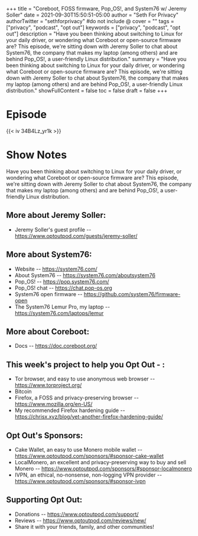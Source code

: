 +++
title = "Coreboot, FOSS firmware, Pop_OS!, and System76 w/ Jeremy Soller"
date = 2021-09-30T15:50:51-05:00
author = "Seth For Privacy"
authorTwitter = "sethforprivacy" #do not include @
cover = ""
tags = ["privacy", "podcast", "opt out"]
keywords = ["privacy", "podcast", "opt out"]
description = "Have you been thinking about switching to Linux for your daily driver, or wondering what Coreboot or open-source firmware are? This episode, we're sitting down with Jeremy Soller to chat about System76, the company that makes my laptop (among others) and are behind Pop_OS!, a user-friendly Linux distribution."
summary = "Have you been thinking about switching to Linux for your daily driver, or wondering what Coreboot or open-source firmware are? This episode, we're sitting down with Jeremy Soller to chat about System76, the company that makes my laptop (among others) and are behind Pop_OS!, a user-friendly Linux distribution."
showFullContent = false
toc = false
draft = false
+++

# Episode

<div id="buzzsprout-player-9290182"></div><script src="https://www.buzzsprout.com/1790481/9290182-coreboot-foss-firmware-pop_os-and-system76-w-jeremy-soller.js?container_id=buzzsprout-player-9290182&player=small" type="text/javascript" charset="utf-8"></script>

{{< iv 34B4Lz_yr1k >}}

# Show Notes

Have you been thinking about switching to Linux for your daily driver, or wondering what Coreboot or open-source firmware are? This episode, we're sitting down with Jeremy Soller to chat about System76, the company that makes my laptop (among others) and are behind Pop_OS!, a user-friendly Linux distribution.

## More about Jeremy Soller:

- Jeremy Soller's guest profile -- https://www.optoutpod.com/guests/jeremy-soller/ 

## More about System76:

- Website -- https://system76.com/
- About System76 -- https://system76.com/aboutsystem76 
- Pop_OS! -- https://pop.system76.com/
- Pop_OS! chat -- https://chat.pop-os.org
- System76 open firmware -- https://github.com/system76/firmware-open
- The System76 Lemur Pro, my laptop -- https://system76.com/laptops/lemur

## More about Coreboot:

- Docs -- https://doc.coreboot.org/ 

## This week's project to help you Opt Out - :

- Tor browser, and easy to use anonymous web browser -- https://www.torproject.org/
- Bitcoin
- Firefox, a FOSS and privacy-preserving browser -- https://www.mozilla.org/en-US/
- My recommended Firefox hardening guide -- https://chrisx.xyz/blog/yet-another-firefox-hardening-guide/

## Opt Out's Sponsors:

- Cake Wallet, an easy to use Monero mobile wallet -- https://www.optoutpod.com/sponsors/#sponsor-cake-wallet
- LocalMonero, an excellent and privacy-preserving way to buy and sell Monero -- https://www.optoutpod.com/sponsors/#sponsor-localmonero
- IVPN, an ethical, no-nonsense, non-logging VPN provider -- https://www.optoutpod.com/sponsors/#sponsor-ivpn

## Supporting Opt Out:

- Donations -- https://www.optoutpod.com/support/
- Reviews -- https://www.optoutpod.com/reviews/new/
- Share it with your friends, family, and other communities!
